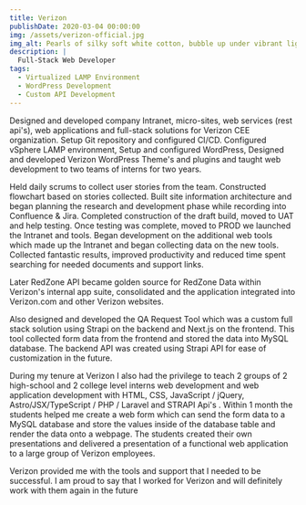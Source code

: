 ```yaml
---
title: Verizon
publishDate: 2020-03-04 00:00:00
img: /assets/verizon-official.jpg
img_alt: Pearls of silky soft white cotton, bubble up under vibrant lighting
description: |
  Full-Stack Web Developer   
tags:
  - Virtualized LAMP Environment
  - WordPress Development
  - Custom API Development
---
```


Designed and developed company Intranet, micro-sites, web services (rest api's), web applications and full-stack solutions for Verizon CEE organization. Setup Git repository and configured CI/CD. Configured vSphere LAMP environment, Setup and configured WordPress, Designed and developed Verizon WordPress Theme's and plugins and taught web development to two teams of interns for two years.

Held daily scrums to collect user stories from the team. Constructed flowchart based on stories collected. Built site information architecture and began planning the research and development phase while recording into Confluence & Jira. Completed construction of the draft build, moved to UAT and help testing. Once testing was complete, moved to PROD we launched the Intranet and tools. Began development on the additional web tools which made up the Intranet and began collecting data on the new tools. Collected fantastic results, improved productivity and reduced time spent searching for needed documents and support links.

Later RedZone API became golden source for RedZone Data within Verizon's internal app suite, consolidated and the application integrated into Verizon.com and other Verizon websites.

Also designed and developed the QA Request Tool which was a custom full stack solution using Strapi on the backend and Next.js on the frontend. This tool collected form data from the frontend and stored the data into MySQL database. The backend API was created using Strapi API for ease of customization in the future. 

During my tenure at Verizon I also had the privilege to teach 2 groups of 2 high-school and 2 college level interns web development and web application development with HTML, CSS, JavaScript / jQuery, Astro/JSX/TypeScript / PHP / Laravel and STRAPI Api's . Within 1 month the students helped me create a web form which can send the form data to a MySQL database and store the values inside of the database table and render the data onto a webpage. The students created their own presentations and delivered a presentation of a functional web application to a large group of Verizon employees. 

Verizon provided me with the tools and support that I needed to be successful. I am proud to say that I worked for Verizon and will definitely work with them again in the future

